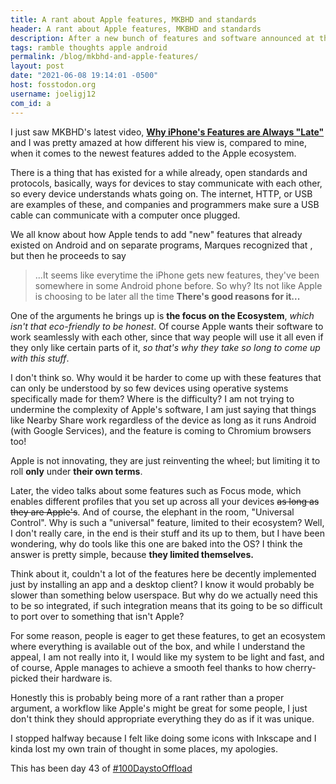 ```yaml
---
title: A rant about Apple features, MKBHD and standards
header: A rant about Apple features, MKBHD and standards
description: After a new bunch of features and software announced at the latest Apple event, I rant a little bit about their ecosystem and features the build for themselves
tags: ramble thoughts apple android 
permalink: /blog/mkbhd-and-apple-features/ 
layout: post 
date: "2021-06-08 19:14:01 -0500" 
host: fosstodon.org 
username: joeligj12 
com_id: a 
--- 
```



I just saw MKBHD's latest video, [**Why iPhone's Features are Always
"Late"**](https://youtu.be/wGKb3oUo8go) and I was pretty amazed at how
different his view is, compared to mine, when it comes to the newest features
added to the Apple ecosystem. 

There is a thing that has existed for a while already, open standards and
protocols, basically, ways for devices to stay communicate with each other, so
every device understands whats going on. The internet, HTTP, or USB are examples
of these, and companies and programmers make sure a USB cable can communicate
with a computer once plugged.

We all know about how Apple tends to add "new" features that already existed on
Android and on separate programs, Marques recognized that , but then he proceeds
to say

> ...It seems like everytime the iPhone gets new features, they've been somewhere 
in some Android phone before.
So why? Its not like Apple is choosing to be later all the time **There's
good reasons for it...**

One of the arguments he brings up is **the focus on the Ecosystem**, *which
isn't that eco-friendly to be honest*. Of course Apple wants their software to
work seamlessly with each other, since that way people will use it all even if
they only like certain parts of it, *so that's why they take so long to come up
with this stuff*.

I don't think so. Why would it be harder to come up with these
features that can only be understood by so few devices using operative
systems specifically made for them? Where is the difficulty? I am not trying to
undermine the complexity of Apple's software, I am just saying that things like
Nearby Share work regardless of the device as long as it runs Android (with
Google Services), and the feature is coming to Chromium browsers too!

Apple is not innovating, they are just reinventing the wheel; but limiting it to 
roll **only** under **their own terms**.

Later, the video talks about some features such as Focus mode, which
enables different profiles that you set up across all your devices ~~as long as
they are Apple's~~. And of course, the elephant in the room, "Universal
Control". Why is such a "universal" feature, limited to their ecosystem? Well,
I don't really care, in the end is their stuff and its up to them, but I have
been wondering, why do tools like this one are baked into the OS? I think the
answer is pretty simple, because **they limited themselves.**

Think about it, couldn't a lot of the features here be decently implemented just
by installing an app and a desktop client? I know it would probably be slower
than something below userspace. But why do we actually need this to be so
integrated, if such integration means that its going to be so difficult to port
over to something that isn't Apple?

For some reason, people is eager to get these features, to get an ecosystem
where everything is available out of the box, and while I understand the
appeal, I am not really into it, I would like my system to be light and fast,
and of course, Apple manages to achieve a smooth feel thanks to how
cherry-picked their hardware is.

Honestly this is probably being more of a rant rather than a proper
argument, a workflow like Apple's might be great for some people, I just don't
think they should appropriate everything they do as if it was unique. 

I stopped halfway because I felt like doing some icons with Inkscape and I kinda
lost my own train of thought in some places, my apologies.

This has been day 43 of [#100DaystoOffload](https://100DaystoOffload.com)


